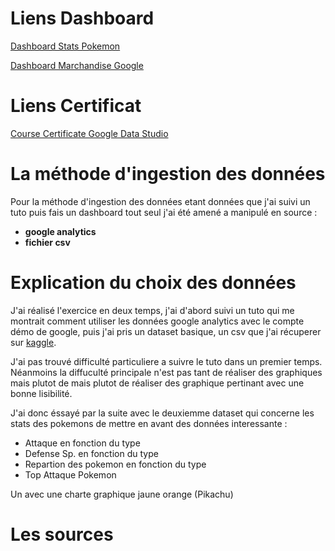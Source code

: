 # Liens Dashboard

[Dashboard Stats Pokemon](https://datastudio.google.com/reporting/d6370320-d151-4298-acb5-1b8ed50b83cc)

[Dashboard Marchandise Google](https://datastudio.google.com/reporting/79be6669-071b-4522-97af-35f09d83b2bd)


# Liens Certificat 

[Course Certificate Google Data Studio](https://drive.google.com/file/d/17Bkem178DFu4ycQ_4cvXuxweKAeH6wT8/view?usp=sharing)

# La méthode d'ingestion des données    

Pour la méthode d'ingestion des données etant données que j'ai suivi un tuto puis fais un dashboard tout seul j'ai été amené a manipulé 
en source : 
* **google analytics** 
* **fichier csv** 


# Explication du choix des données

J'ai réalisé l'exercice en deux temps, j'ai d'abord suivi un tuto qui me montrait comment utiliser les données google
analytics avec le compte démo de google, puis j'ai pris un dataset basique, un csv que j'ai récuperer sur [kaggle](https://www.kaggle.com/abcsds/pokemon).

J'ai pas trouvé difficulté particuliere a suivre le tuto dans un premier temps. Néanmoins la diffuculté principale n'est pas tant de réaliser des graphiques mais plutot de
mais plutot de réaliser des graphique pertinant avec une bonne lisibilité. 

J'ai donc éssayé par la suite avec le deuxiemme dataset qui concerne les stats des pokemons de mettre en avant des données interessante :
* Attaque en fonction du type
* Defense Sp. en fonction du type 
* Repartion des pokemon en fonction du type
* Top Attaque Pokemon 

Un avec une charte graphique jaune orange (Pikachu)


# Les sources 

